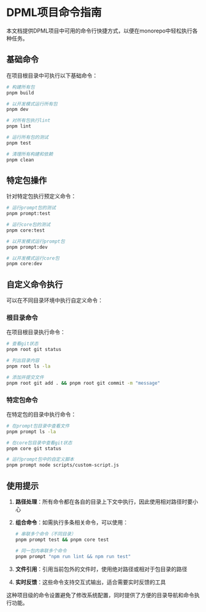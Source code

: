 # DPML项目命令指南

本文档提供DPML项目中可用的命令行快捷方式，以便在monorepo中轻松执行各种任务。

## 基础命令

在项目根目录中可执行以下基础命令：

```bash
# 构建所有包
pnpm build

# 以开发模式运行所有包
pnpm dev

# 对所有包执行lint
pnpm lint

# 运行所有包的测试
pnpm test

# 清理所有构建和依赖
pnpm clean
```

## 特定包操作

针对特定包执行预定义命令：

```bash
# 运行prompt包的测试
pnpm prompt:test

# 运行core包的测试
pnpm core:test

# 以开发模式运行prompt包
pnpm prompt:dev

# 以开发模式运行core包
pnpm core:dev
```

## 自定义命令执行

可以在不同目录环境中执行自定义命令：

### 根目录命令

在项目根目录执行命令：

```bash
# 查看git状态
pnpm root git status

# 列出目录内容
pnpm root ls -la

# 添加并提交文件
pnpm root git add . && pnpm root git commit -m "message"
```

### 特定包命令

在特定包的目录中执行命令：

```bash
# 在prompt包目录中查看文件
pnpm prompt ls -la

# 在core包目录中查看git状态
pnpm core git status

# 运行prompt包中的自定义脚本
pnpm prompt node scripts/custom-script.js
```

## 使用提示

1. **路径处理**：所有命令都在各自的目录上下文中执行，因此使用相对路径时要小心

2. **组合命令**：如需执行多条相关命令，可以使用：
   ```bash
   # 串联多个命令（不同目录）
   pnpm prompt test && pnpm core test
   
   # 同一包内串联多个命令
   pnpm prompt "npm run lint && npm run test"
   ```

3. **文件引用**：引用当前包外的文件时，使用绝对路径或相对于包目录的路径

4. **实时反馈**：这些命令支持交互式输出，适合需要实时反馈的工具

这种项目级的命令设置避免了修改系统配置，同时提供了方便的目录导航和命令执行功能。 